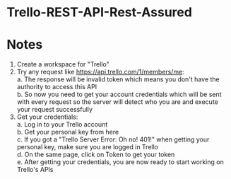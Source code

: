# Trello-REST-API-Rest-Assured
# Notes
1. Create a workspace for "Trello"
2. Try any request like https://api.trello.com/1/members/me:
   <br>a. The response will be invalid token which means you don't have the authority to access this API
   <br>b. So now you need to get your account credentials which will be sent with every request so the server will detect who you are and execute your request successfully
3. Get your credentials:
  <br>a. Log in to your Trello account
  <br>b. Get your personal key from here
  <br>c. If you got a "Trello Server Error: Oh no! 401!" when getting your personal key, make sure you are logged in Trello
  <br>d. On the same page, click on Token to get your token
  <br>e. After getting your credentials, you are now ready to start working on Trello's APIs
